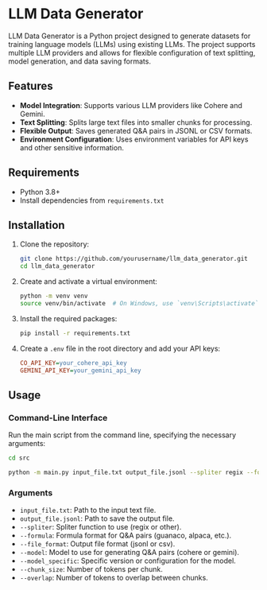 # LLM Data Generator

LLM Data Generator is a Python project designed to generate datasets for training language models (LLMs) using existing LLMs. The project supports multiple LLM providers and allows for flexible configuration of text splitting, model generation, and data saving formats.

## Features

- **Model Integration**: Supports various LLM providers like Cohere and Gemini.
- **Text Splitting**: Splits large text files into smaller chunks for processing.
- **Flexible Output**: Saves generated Q&A pairs in JSONL or CSV formats.
- **Environment Configuration**: Uses environment variables for API keys and other sensitive information.

## Requirements

- Python 3.8+
- Install dependencies from `requirements.txt`

## Installation

1. Clone the repository:
    ```sh
    git clone https://github.com/yourusername/llm_data_generator.git
    cd llm_data_generator
    ```

2. Create and activate a virtual environment:
    ```sh
    python -m venv venv
    source venv/bin/activate  # On Windows, use `venv\Scripts\activate`
    ```

3. Install the required packages:
    ```sh
    pip install -r requirements.txt
    ```

4. Create a `.env` file in the root directory and add your API keys:
    ```ini
    CO_API_KEY=your_cohere_api_key
    GEMINI_API_KEY=your_gemini_api_key
    ```

## Usage

### Command-Line Interface

Run the main script from the command line, specifying the necessary arguments:

```sh
cd src 

python -m main.py input_file.txt output_file.jsonl --spliter regix --formula guanaco --file_format jsonl --model cohere --model_specific cohere-v1 --chunk_size 1000 --overlap 200
```

### Arguments
- `input_file.txt`: Path to the input text file.
- `output_file.jsonl`: Path to save the output file.
- `--spliter`: Spliter function to use (regix or other).
- `--formula`: Formula format for Q&A pairs (guanaco, alpaca, etc.).
- `--file_format`: Output file format (jsonl or csv).
- `--model`: Model to use for generating Q&A pairs (cohere or gemini).
- `--model_specific`: Specific version or configuration for the model.
- `--chunk_size`: Number of tokens per chunk.
- `--overlap`: Number of tokens to overlap between chunks.

